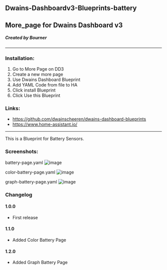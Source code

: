 ## Dwains-Dashboardv3-Blueprints-battery
## More_page for Dwains Dashboard v3
##### Created by Bourner
---


### Installation: 
  
1.  Go to More Page on DD3
2.  Create a new more page
3.  Use Dwains Dashboard Blueprint
4.  Add YAML Code from file to HA
5.  Click install Blueprint
6.  Click Use this Blueprint


### Links:
* https://github.com/dwainscheeren/dwains-dashboard-blueprints
* https://www.home-assistant.io/

---

This is a Blueprint for Battery Sensors.

### Screenshots:
battery-page.yaml
![image](https://user-images.githubusercontent.com/64064679/160587709-1f88919e-c1cc-4be4-ba3e-393222069e24.png)


color-battery-page.yaml
![image](https://user-images.githubusercontent.com/64064679/160607003-b4c11364-e643-4cdd-b38b-b2f5d8028ab3.png)

graph-battery-page.yaml
![image](https://user-images.githubusercontent.com/64064679/161017743-9d01ee13-03e2-44d3-83f7-ddf0386a4185.png)


### Changelog
#### 1.0.0
- First release
#### 1.1.0
- Added Color Battery Page
#### 1.2.0
- Added Graph Battery Page


